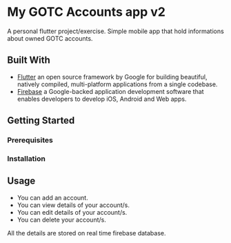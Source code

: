 # My GOTC Accounts app v2

A personal flutter project/exercise. Simple mobile app that hold informations about owned GOTC accounts.

## Built With

- [Flutter](https://flutter.dev/) an open source framework by Google for building beautiful, natively compiled, multi-platform applications from a single codebase.
- [Firebase](https://firebase.google.com/) a Google-backed application development software that enables developers to develop iOS, Android and Web apps.

## Getting Started
### Prerequisites
### Installation

## Usage

- You can add an account.
- You can view details of your account/s.
- You can edit details of your account/s.
- You can delete your account/s.

All the details are stored on real time firebase database.